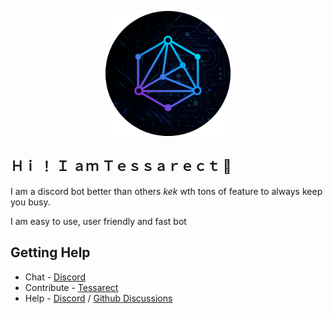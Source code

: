<p align="center">
    <a href="Logo" target="_blank">
        <img src="./tessarectnewround.png" width="200">
    </a>
</p>

## Ｈｉ ！ Ｉ ａｍ Ｔｅｓｓａｒｅｃｔ 🤖

I am a discord bot better than others _kek_ wth tons of feature to always keep you busy.

I am easy to use, user friendly and fast bot

## Getting Help

- Chat - [Discord]()
- Contribute - [Tessarect]()
- Help - [Discord]() / [Github Discussions]()
